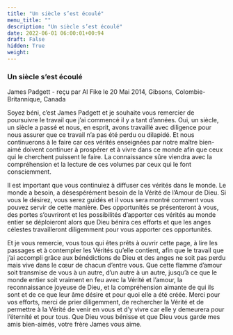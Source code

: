 ```yaml
---
title: "Un siècle s’est écoulé"
menu_title: ""
description: "Un siècle s’est écoulé"
date: 2022-06-01 06:00:01+00:94
draft: False
hidden: True
weight:
---
```

### Un siècle s’est écoulé

James Padgett - reçu par Al Fike le 20 Mai 2014, Gibsons, Colombie-Britannique, Canada

Soyez béni, c’est James Padgett et je souhaite vous remercier de poursuivre le travail que j’ai commencé il y a tant d’années. Oui, un siècle, un siècle a passé et nous, en esprit, avons travaillé avec diligence pour nous assurer que ce travail n’a pas été perdu ou dilapidé. Et nous continuerons à le faire car ces vérités enseignées par notre maître bien-aimé doivent continuer à prospérer et à vivre dans ce monde afin que ceux qui le cherchent puissent le faire. La connaissance sûre viendra avec la compréhension et la lecture de ces volumes par ceux qui le font consciemment.

Il est important que vous continuiez à diffuser ces vérités dans le monde. Le monde a besoin, a désespérément besoin de la Vérité de l’Amour de Dieu. Si vous le désirez, vous serez guidés et il vous sera montré comment vous pouvez servir de cette manière. Des opportunités se présenteront à vous, des portes s’ouvriront et les possibilités d’apporter ces vérités au monde entier se déploieront alors que Dieu bénira ces efforts et que les anges célestes travailleront diligemment pour vous apporter ces opportunités.

Et je vous remercie, vous tous qui êtes prêts à ouvrir cette page, à lire les passages et à contempler les Vérités qu’elle contient, afin que le travail que j’ai accompli grâce aux bénédictions de Dieu et des anges ne soit pas perdu mais vive dans le cœur de chacun d’entre vous. Que cette flamme d’amour soit transmise de vous à un autre, d’un autre à un autre, jusqu’à ce que le monde entier soit vraiment en feu avec la Vérité et l’amour, la reconnaissance joyeuse de Dieu, et la compréhension aimante de qui ils sont et de ce que leur âme désire et pour quoi elle a été créée. Merci pour vos efforts, merci de prier diligemment, de rechercher la Vérité et de permettre à la Vérité de venir en vous et d’y vivre car elle y demeurera pour l’éternité et pour tous. Que Dieu vous bénisse et que Dieu vous garde mes amis bien-aimés, votre frère James vous aime.



